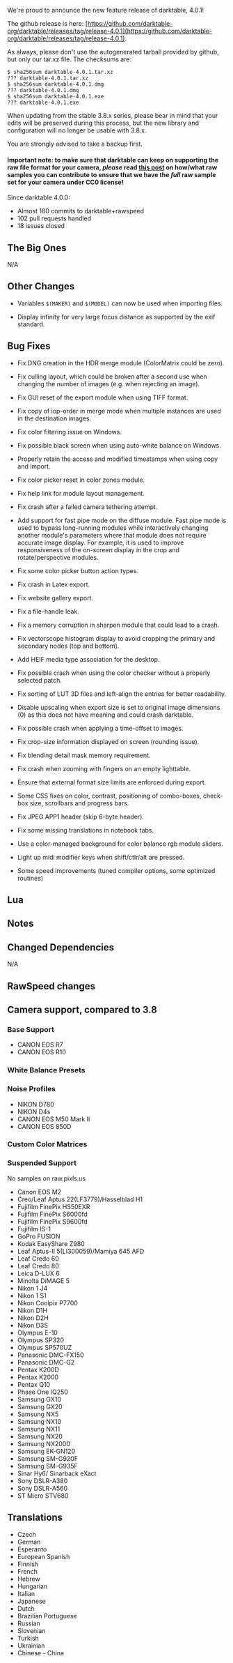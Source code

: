 We're proud to announce the new feature release of darktable, 4.0.1!

The github release is here: [https://github.com/darktable-org/darktable/releases/tag/release-4.0.1](https://github.com/darktable-org/darktable/releases/tag/release-4.0.1).

As always, please don't use the autogenerated tarball provided by
github, but only our tar.xz file. The checksums are:

```
$ sha256sum darktable-4.0.1.tar.xz
??? darktable-4.0.1.tar.xz
$ sha256sum darktable-4.0.1.dmg
??? darktable-4.0.1.dmg
$ sha256sum darktable-4.0.1.exe
??? darktable-4.0.1.exe
```

When updating from the stable 3.8.x series, please bear in
mind that your edits will be preserved during this process, but the new
library and configuration will no longer be usable with 3.8.x.

You are strongly advised to take a backup first.

#### Important note: to make sure that darktable can keep on supporting the raw file format for your camera, *please* read [this post](https://discuss.pixls.us/t/raw-samples-wanted/5420?u=lebedevri) on how/what raw samples you can contribute to ensure that we have the *full* raw sample set for your camera under CC0 license!

Since darktable 4.0.0:

- Almost 180 commits to darktable+rawspeed
- 102 pull requests handled
- 18 issues closed

## The Big Ones

N/A

## Other Changes

- Variables `$(MAKER)` and `$(MODEL)` can now be used when importing files.

- Display infinity for very large focus distance as supported by the
  exif standard.

## Bug Fixes

- Fix DNG creation in the HDR merge module (ColorMatrix could be zero).

- Fix culling layout, which could be broken after a second use when
  changing the number of images (e.g. when rejecting an image).

- Fix GUI reset of the export module when using TIFF format.

- Fix copy of iop-order in merge mode when multiple instances are used in
  the destination images.

- Fix color filtering issue on Windows.

- Fix possible black screen when using auto-white balance on Windows.

- Properly retain the access and modified timestamps when using copy and
  import.

- Fix color picker reset in color zones module.

- Fix help link for module layout management.

- Fix crash after a failed camera tethering attempt.

- Add support for fast pipe mode on the diffuse module. Fast pipe mode
  is used to bypass long-running modules while interactively changing another 
  module's parameters where that module does not require accurate image display.
  For example, it is used to improve responsiveness of the on-screen display in the
  crop and rotate/perspective modules.

- Fix some color picker button action types.

- Fix crash in Latex export.

- Fix website gallery export.

- Fix a file-handle leak.

- Fix a memory corruption in sharpen module that could lead to a
  crash.

- Fix vectorscope histogram display to avoid cropping the primary and
  secondary nodes (top and bottom).

- Add HEIF media type association for the desktop.

- Fix possible crash when using the color checker without a properly
  selected patch.

- Fix sorting of LUT 3D files and left-align the entries for
  better readability.

- Disable upscaling when export size is set to original image dimensions (0)
  as this does not have meaning and could crash darktable.

- Fix possible crash when applying a time-offset to images.

- Fix crop-size information displayed on screen (rounding issue).

- Fix blending detail mask memory requirement.

- Fix crash when zooming with fingers on an empty lighttable.

- Ensure that external format size limits are enforced during export.

- Some CSS fixes on color, contrast, positioning of combo-boxes,
  check-box size, scrollbars and progress bars.

- Fix JPEG APP1 header (skip 6-byte header).

- Fix some missing translations in notebook tabs.

- Use a color-managed background for color balance rgb module sliders.

- Light up midi modifier keys when shift/ctlr/alt are pressed.

- Some speed improvements (tuned compiler options, some optimized
  routines)

## Lua


## Notes


## Changed Dependencies

N/A

## RawSpeed changes


## Camera support, compared to 3.8

### Base Support

- CANON EOS R7
- CANON EOS R10

### White Balance Presets


### Noise Profiles

- NIKON D780
- NIKON D4s
- CANON EOS M50 Mark II
- CANON EOS 850D

### Custom Color Matrices

### Suspended Support

No samples on raw.pixls.us

- Canon EOS M2
- Creo/Leaf Aptus 22(LF3779)/Hasselblad H1
- Fujifilm FinePix HS50EXR
- Fujifilm FinePix S6000fd
- Fujifilm FinePix S9600fd
- Fujifilm IS-1
- GoPro FUSION
- Kodak EasyShare Z980
- Leaf Aptus-II 5(LI300059)/Mamiya 645 AFD
- Leaf Credo 60
- Leaf Credo 80
- Leica D-LUX 6
- Minolta DiMAGE 5
- Nikon 1 J4
- Nikon 1 S1
- Nikon Coolpix P7700
- Nikon D1H
- Nikon D2H
- Nikon D3S
- Olympus E-10
- Olympus SP320
- Olympus SP570UZ
- Panasonic DMC-FX150
- Panasonic DMC-G2
- Pentax K200D
- Pentax K2000
- Pentax Q10
- Phase One IQ250
- Samsung GX10
- Samsung GX20
- Samsung NX5
- Samsung NX10
- Samsung NX11
- Samsung NX20
- Samsung NX2000
- Samsung EK-GN120
- Samsung SM-G920F
- Samsung SM-G935F
- Sinar Hy6/ Sinarback eXact
- Sony DSLR-A380
- Sony DSLR-A560
- ST Micro STV680

## Translations

- Czech
- German
- Esperanto
- European Spanish
- Finnish
- French
- Hebrew
- Hungarian
- Italian
- Japanese
- Dutch
- Brazilian Portuguese
- Russian
- Slovenian
- Turkish
- Ukrainian
- Chinese - China
